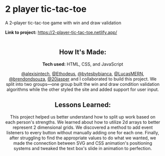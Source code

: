 # 2 player tic-tac-toe

A 2–player tic-tac-toe game with win and draw validation

**Link to project:** https://2-player-tic-tac-toe.netlify.app/

<div align="center">
	 <a href="/gif/-_SqivG" title=""><img src="https://imgur.com/iw6aWzt" alt=""></a><div style="font-size:11px;">


</div>


## How It's Made:

**Tech used:** HTML, CSS, and JavaScript

[@alexisintech](https://github.com/alexisintech), [@Ethodeus](https://github.com/Ethodeus), [@bytesbybianca](https://github.com/bytesbybianca), [@LucasMERN](https://github.com/LucasMERN), [@brendondsouza](https://github.com/brendondsouza), [@20jasper](https://github.com/20jasper) and I collaborated to build this project. We split into two groups—one group built the win and draw condition validation algorithms while the other styled the site and added support for user input.

## Lessons Learned:

This project helped us better understand how to split up work based on each person's strengths. We learned about how to utilize 2d arrays to better represent 2 dimensional grids. We discovered a method to add event listeners to every button without manually adding one for each one. Finally, after struggling to find the appropriate values to do what we wanted, we made the connection between SVG and CSS animation's positioning systems and tweaked the text box's slide in animation to perfection.


